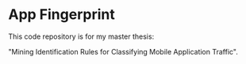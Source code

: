 # App Fingerprint

This code repository is for my master thesis:

"Mining Identification Rules for Classifying Mobile Application Traffic". 
